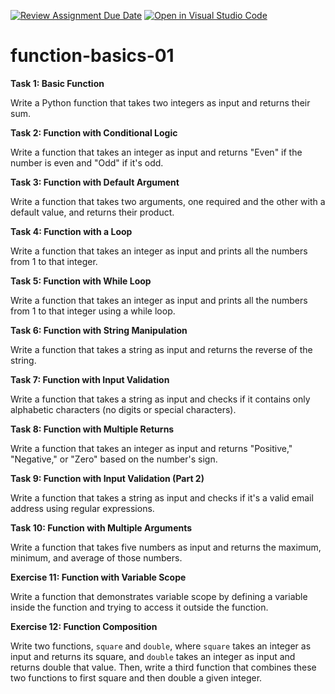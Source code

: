 [![Review Assignment Due Date](https://classroom.github.com/assets/deadline-readme-button-24ddc0f5d75046c5622901739e7c5dd533143b0c8e959d652212380cedb1ea36.svg)](https://classroom.github.com/a/Axult7W7)
[![Open in Visual Studio Code](https://classroom.github.com/assets/open-in-vscode-718a45dd9cf7e7f842a935f5ebbe5719a5e09af4491e668f4dbf3b35d5cca122.svg)](https://classroom.github.com/online_ide?assignment_repo_id=11778606&assignment_repo_type=AssignmentRepo)
# function-basics-01



**Task 1: Basic Function**

Write a Python function that takes two integers as input and returns their sum.



**Task 2: Function with Conditional Logic**

Write a function that takes an integer as input and returns "Even" if the number is even and "Odd" if it's odd.


**Task 3: Function with Default Argument**

Write a function that takes two arguments, one required and the other with a default value, and returns their product.


**Task 4: Function with a Loop**

Write a function that takes an integer as input and prints all the numbers from 1 to that integer.


**Task 5: Function with While Loop**

Write a function that takes an integer as input and prints all the numbers from 1 to that integer using a while loop.


**Task 6: Function with String Manipulation**

Write a function that takes a string as input and returns the reverse of the string.


**Task 7: Function with Input Validation**

Write a function that takes a string as input and checks if it contains only alphabetic characters (no digits or special characters).


**Task 8: Function with Multiple Returns**

Write a function that takes an integer as input and returns "Positive," "Negative," or "Zero" based on the number's sign.


**Task 9: Function with Input Validation (Part 2)**

Write a function that takes a string as input and checks if it's a valid email address using regular expressions.



**Task 10: Function with Multiple Arguments**

Write a function that takes five numbers as input and returns the maximum, minimum, and average of those numbers.


**Exercise 11: Function with Variable Scope**

Write a function that demonstrates variable scope by defining a variable inside the function and trying to access it outside the function.



**Exercise 12: Function Composition**

Write two functions, `square` and `double`, where `square` takes an integer as input and returns its square, and `double` takes an integer as input and returns double that value. Then, write a third function that combines these two functions to first square and then double a given integer.


